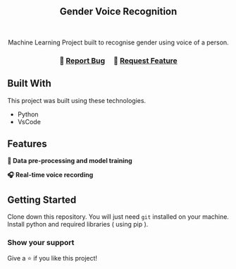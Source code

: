 <h2 align="center">
  Gender Voice Recognition<br/>
</h2>

<br/>

<div align="center">

Machine Learning Project built to recognise gender using voice of a person.<br/>

</div>

<h3 align="center">
    🔹
    <a href="https://github.com/theprincek/theprincek.github.io/issues">Report Bug</a> &nbsp; &nbsp;
    🔹
    <a href="https://github.com/theprincek/theprincek.github.io/issues">Request Feature</a>
</h3>

## Built With

This project was built using these technologies.

- Python
- VsCode

## Features

**🔨 Data pre-processing and model training**

**🎧 Real-time voice recording**

## Getting Started

Clone down this repository. You will just need `git` installed on your machine.
Install python and required libraries ( using pip ).

### Show your support

Give a ⭐ if you like this project!
